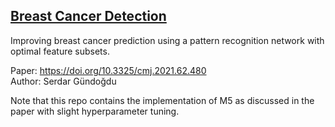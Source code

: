 <h2><ins> Breast Cancer Detection </ins></h2>
Improving breast cancer prediction using a pattern recognition network with optimal feature subsets.

Paper: https://doi.org/10.3325/cmj.2021.62.480<br>
Author: Serdar Gündoğdu<br>

Note that this repo contains the implementation of M5 as discussed in the paper with slight hyperparameter tuning.
